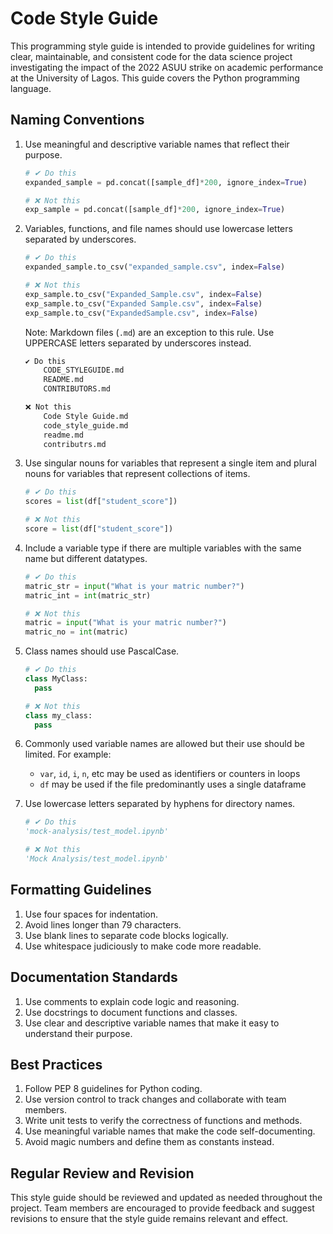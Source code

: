 # Code Style Guide

This programming style guide is intended to provide guidelines for writing clear, maintainable, and consistent code for the data science project investigating the impact of the 2022 ASUU strike on academic performance at the University of Lagos. This guide covers the Python programming language.

## Naming Conventions

1. Use meaningful and descriptive variable names that reflect their purpose.

   ```python
   # ✔ Do this
   expanded_sample = pd.concat([sample_df]*200, ignore_index=True)

   # ❌ Not this
   exp_sample = pd.concat([sample_df]*200, ignore_index=True)
   ```

2. Variables, functions, and file names should use lowercase letters separated by underscores.

   ```python
   # ✔ Do this
   expanded_sample.to_csv("expanded_sample.csv", index=False)

   # ❌ Not this
   exp_sample.to_csv("Expanded_Sample.csv", index=False)
   exp_sample.to_csv("Expanded Sample.csv", index=False)
   exp_sample.to_csv("ExpandedSample.csv", index=False)
   ```

    Note: Markdown files (`.md`) are an exception to this rule. Use UPPERCASE letters separated by underscores instead.

    ```markdown
    ✔ Do this
        CODE_STYLEGUIDE.md
        README.md
        CONTRIBUTORS.md

    ❌ Not this
        Code Style Guide.md
        code_style_guide.md
        readme.md
        contributrs.md
    ```

3. Use singular nouns for variables that represent a single item and plural nouns for variables that represent collections of items.

      ```python
   # ✔ Do this
   scores = list(df["student_score"])

   # ❌ Not this
   score = list(df["student_score"])
   ```

4. Include a variable type if there are multiple variables with the same name but different datatypes.

      ```python
   # ✔ Do this
   matric_str = input("What is your matric number?")
   matric_int = int(matric_str)

   # ❌ Not this
   matric = input("What is your matric number?")
   matric_no = int(matric)
   ```

5. Class names should use PascalCase.

      ```python
   # ✔ Do this
   class MyClass: 
        pass

   # ❌ Not this
   class my_class: 
        pass
   ```

6. Commonly used variable names are allowed but their use should be limited. For example:
   - `var`, `id`, `i`, `n`, etc may be used as identifiers or counters in loops
   - `df` may be used if the file predominantly uses a single dataframe
  
7. Use lowercase letters separated by hyphens for directory names.

      ```python
   # ✔ Do this
   'mock-analysis/test_model.ipynb'

   # ❌ Not this
   'Mock Analysis/test_model.ipynb'
   ```  

## Formatting Guidelines

1. Use four spaces for indentation.
2. Avoid lines longer than 79 characters.
3. Use blank lines to separate code blocks logically.
4. Use whitespace judiciously to make code more readable.

## Documentation Standards

1. Use comments to explain code logic and reasoning.
2. Use docstrings to document functions and classes.
3. Use clear and descriptive variable names that make it easy to understand their purpose.

## Best Practices

1. Follow PEP 8 guidelines for Python coding.
2. Use version control to track changes and collaborate with team members.
3. Write unit tests to verify the correctness of functions and methods.
4. Use meaningful variable names that make the code self-documenting.
5. Avoid magic numbers and define them as constants instead.

## Regular Review and Revision

This style guide should be reviewed and updated as needed throughout the project. Team members are encouraged to provide feedback and suggest revisions to ensure that the style guide remains relevant and effect.
